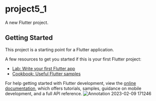 # project5_1

A new Flutter project.

## Getting Started

This project is a starting point for a Flutter application.

A few resources to get you started if this is your first Flutter project:

- [Lab: Write your first Flutter app](https://docs.flutter.dev/get-started/codelab)
- [Cookbook: Useful Flutter samples](https://docs.flutter.dev/cookbook)

For help getting started with Flutter development, view the
[online documentation](https://docs.flutter.dev/), which offers tutorials,
samples, guidance on mobile development, and a full API reference.
![Annotation 2023-02-09 171246](https://user-images.githubusercontent.com/116253518/217803732-7177fa41-9de2-48a9-9c8d-c5218d896df2.jpg)
